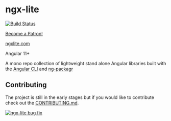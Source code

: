 # ngx-lite
[![Build Status](https://travis-ci.org/coryrylan/ngx-lite.svg?branch=master)](https://travis-ci.org/coryrylan/ngx-lite)

[Become a Patron!](https://www.patreon.com/bePatron?u=10431713)

[ngxlite.com](https://ngxlite.com/)

Angular 11+

A mono repo collection of lightweight stand alone Angular libraries built with 
the [Angular CLI](https://github.com/angular/angular-cli) and [ng-packagr](https://github.com/dherges/ng-packagr)

## Contributing

The project is still in the early stages but if you would like to contribute
check out the [CONTRIBUTING.md](https://github.com/coryrylan/ngx-lite/blob/master/CONTRIBUTING.md).

[![ngx-lite bug fix](https://img.youtube.com/vi/xZYecHyC1K4/0.jpg)](https://www.youtube.com/watch?v=xZYecHyC1K4)

<!-- | Package | Demo | Documentation | Version |
| ------------- | ------------- | ------------- | ------------- |
| ngx-debounce-click | [Demo](https://stackblitz.com/edit/angular-nbhugm) | [Documentation](https://github.com/coryrylan/ngx-lite/tree/master/src/lib/ngx-debounce-click) | [![npm version](https://badge.fury.io/js/ngx-debounce-click.svg)](https://badge.fury.io/js/ngx-debounce-click) |
| ngx-eq | [Demo](https://stackblitz.com/edit/angular-fgjuh8) | [Documentation](https://github.com/coryrylan/ngx-lite/tree/master/src/lib/ngx-eq) | [![npm version](https://badge.fury.io/js/ngx-eq.svg)](https://badge.fury.io/js/ngx-eq) |
| ngx-in-viewport | [Demo](https://stackblitz.com/edit/angular-ecokut) | [Documentation](https://github.com/coryrylan/ngx-lite/tree/master/src/lib/ngx-in-viewport) | [![npm version](https://badge.fury.io/js/ngx-in-viewport.svg)](https://badge.fury.io/js/ngx-in-viewport) |
| ngx-input-range | [Demo](https://stackblitz.com/edit/angular-m8nwd6) | [Documentation](https://github.com/coryrylan/ngx-lite/tree/master/src/lib/ngx-input-range) | [![npm version](https://badge.fury.io/js/ngx-input-range.svg)](https://badge.fury.io/js/ngx-input-range) |
| ngx-input-star-rating | [Demo](https://stackblitz.com/edit/angular-5t4gbz) | [Documentation](https://github.com/coryrylan/ngx-lite/tree/master/src/lib/ngx-input-star-rating) | [![npm version](https://badge.fury.io/js/ngx-input-star-rating.svg)](https://badge.fury.io/js/ngx-input-star-rating) |
| ngx-input-switch | [Demo](https://stackblitz.com/edit/angular-vow9um) | [Documentation](https://github.com/coryrylan/ngx-lite/tree/master/src/lib/ngx-input-switch) | [![npm version](https://badge.fury.io/js/ngx-input-switch.svg)](https://badge.fury.io/js/ngx-input-switch) |
| ngx-input-tag | [Demo](https://stackblitz.com/edit/angular-8qhlb4) | [Documentation](https://github.com/coryrylan/ngx-lite/tree/master/src/lib/ngx-input-tag) | [![npm version](https://badge.fury.io/js/ngx-input-tag.svg)](https://badge.fury.io/js/ngx-input-tag) |
| ngx-json-ld | [Demo](https://stackblitz.com/edit/angular-oyrw84) | [Documentation](https://github.com/coryrylan/ngx-lite/tree/master/src/lib/ngx-json-ld) | [![npm version](https://badge.fury.io/js/ngx-json-ld.svg)](https://badge.fury.io/js/ngx-json-ld) |
| ngx-loaders | [Demo](https://stackblitz.com/edit/angular-i5c8wa) | [Documentation](https://github.com/coryrylan/ngx-lite/tree/master/src/lib/ngx-loaders) | [![npm version](https://badge.fury.io/js/ngx-loaders.svg)](https://badge.fury.io/js/ngx-loaders) |
| ngx-nav-drawer | [Demo](https://stackblitz.com/edit/angular-veeywy) | [Documentation](https://github.com/coryrylan/ngx-lite/tree/master/src/lib/ngx-nav-drawer) | [![npm version](https://badge.fury.io/js/ngx-nav-drawer.svg)](https://badge.fury.io/js/ngx-nav-drawer) | -->
